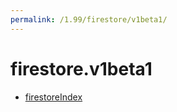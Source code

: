 ```yaml
---
permalink: /1.99/firestore/v1beta1/
---
```


# firestore.v1beta1



* [firestoreIndex](firestoreIndex.md)